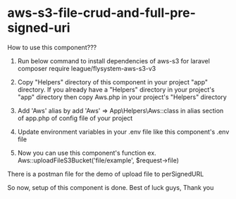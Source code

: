 # aws-s3-file-crud-and-full-pre-signed-uri

How to use this component???

1. Run below command to install dependencies of aws-s3 for laravel
    composer require league/flysystem-aws-s3-v3

2. Copy "Helpers" directory of this component in your project "app" directory. If you already have a "Helpers" directory in your project's "app" directory then copy Aws.php in your project's "Helpers" directory

3. Add 'Aws' alias by add 'Aws' => App\Helpers\Aws::class in alias section of app.php of config file of your project

4. Update environment variables in your .env file like this component's .env file

5. Now you can use this component's function ex. Aws::uploadFileS3Bucket('file/example', $request->file)

There is a postman file for the demo of upload file to perSignedURL

So now, setup of this component is done.
Best of luck guys,
Thank you

